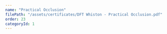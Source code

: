 ```yaml
---
name: "Practical Occlusion"
filePath: "/assets/certificates/DFT Whiston - Practical Occlusion.pdf"
order: 23
categoryId: 1
---
```


